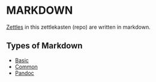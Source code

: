 # MARKDOWN

[Zettles](https://github.com/disc0ninja/zet/search?q=zettlekasten) 
in this zettlekasten (repo) are written in  markdown.

## Types of Markdown

* [Basic](https://github.com/disc0ninja/zet/search?q=basic%markdown)
* [Common](https://github.com/disc0ninja/zet/search?q=common%20markdown)
* [Pandoc](https://github.com/disc0ninja/zet/searchq=pandoc)
